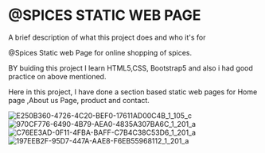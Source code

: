 
# @SPICES STATIC WEB PAGE

A brief description of what this project does and who it's for

@Spices Static web Page for online shopping of spices.

BY buiding  this project I learn HTML5,CSS, Bootstrap5 and also i had good practice on above mentioned.

Here in this project, I have done a section based static web pages for Home page ,About us Page, product and contact.


![E250B360-4726-4C20-BEF0-17611AD00C4B_1_105_c](https://github.com/Bhuvibhuvan10/spices-static-/assets/136156171/427ca3e0-1fcb-4fc5-a1a8-461042e7c1b1)
![970CF776-6490-4B79-AEA0-4835A307BA6C_1_201_a](https://github.com/Bhuvibhuvan10/spices-static-/assets/136156171/9b5c725f-963f-4f2d-9512-0afc9b1db915)
![C76EE3AD-0F11-4FBA-BAFF-C7B4C38C53D6_1_201_a](https://github.com/Bhuvibhuvan10/spices-static-/assets/136156171/0f9b0122-390a-4c4a-9175-09707ec4cdb1)
![197EEB2F-95D7-447A-AAE8-F6EB55968112_1_201_a](https://github.com/Bhuvibhuvan10/spices-static-/assets/136156171/7bf2cbd6-1177-486a-8e54-1c4a315e7e98)
